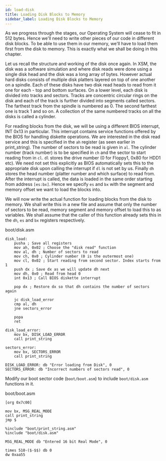```yaml
---
id: load-disk
title: Loading Disk Blocks to Memory
sidebar_label: Loading Disk Blocks to Memory
---
```


As we progress through the stages, our Operating System will cease to fit in 512 bytes. Hence we'll need to write other pieces of our code in different disk blocks. To be able to use them in our memory, we'll have to load them first from the disk to memory. This is exactly what we shall be doing in this chapter.

Let us recall the structure and working of the disk once again. In XSM, the disk was a software simulation and where disk reads were done using a single disk head and the disk was a long array of bytes. However actual hard disks consists of multiple disk platters layered on top of one another on a spindle. Each of these disks have two disk read heads to read from it one for each - top and bottom surfaces. On a lower level, each disk is divided into tracks and sectors. Tracks are concentric circular rings on the disk and each of the track is further divided into segments called sectors. The farthest track from the spindle is numbered as 0. The second farthest one is track 1 and so on. A collection of the same numbered tracks on all the disks is called a cylinder. 

For reading blocks from the disk, we will be using a different BIOS interrupt, INT 0x13 in particular. This interrupt contains service functions offered by the BIOS for handling diskette operations. We are interested in the disk read service and this is specified in the `ah` register (as seen earlier in print_string). The number of sectors to be read is given in `al`. The cylinder number (track number) is to be specified in `ch` and the sector to start reading from in `cl`. `dl` stores the drive number (0 for Floppy1, 0x80 for HDD1 etc). We need not set this explicitly as BIOS automatically sets this to the appropriate disk upon calling the interrupt if `dl` is not set by us. Finally `dh` stores the head number (platter number and which surface) to read from. After the interrupt is called, the data is loaded in the same order starting from address `[es:bx]`. Hence we specify `es` and `bx` with the segment and memory offset we want to load the blocks into.

We will now write the actual function for loading blocks from the disk to memory. We shall write this in a new file and assume that only the number of sectors to be read, memory segment and memory offset to load this to as variables. We shall assume that the caller of this function already sets this in the `dh`, `es` and `bx` registers respectively.

<p class="codeblock-label">boot/disk.asm</p>

```
disk_load:
	pusha ; Save all registers
	mov ah, 0x02 ; Choose the "disk read" function
	mov al, dh ; Number of sectors to read
	mov ch, 0x0 ; Cylinder number (0 is the outermost one)
	mov cl, 0x02 ; Start reading from second sector. Index starts from 1
	push dx ; Save dx as we will update dh next
	mov dh, 0x0 ; Read from head 0
	int 0x13 ; Call BIOS diskette interrupt

	pop dx ; Restore dx so that dh contains the number of sectors again

	jc disk_load_error
	cmp al, dh
	jne sectors_error

	popa
	ret

disk_load_error:
	mov bx, DISK_LOAD_ERROR
	call print_string

sectors_error:
	mov bx, SECTORS_ERROR
	call print_string

DISK_LOAD_ERROR: db "Error loading from Disk", 0
SECTORS_ERROR: db "Incorrect numbers of sectors read", 0
```

Modify our boot sector code (`boot/boot.asm`) to include `boot/disk.asm` functions in it.

<p class="codeblock-label">boot/boot.asm</p>

```
[org 0x7c00]

mov bx, MSG_REAL_MODE
call print_string
jmp $

%include "boot/print_string.asm"
%include "boot/disk.asm"

MSG_REAL_MODE db "Entered 16 bit Real Mode", 0

times 510-($-$$) db 0
dw 0xaa55
```